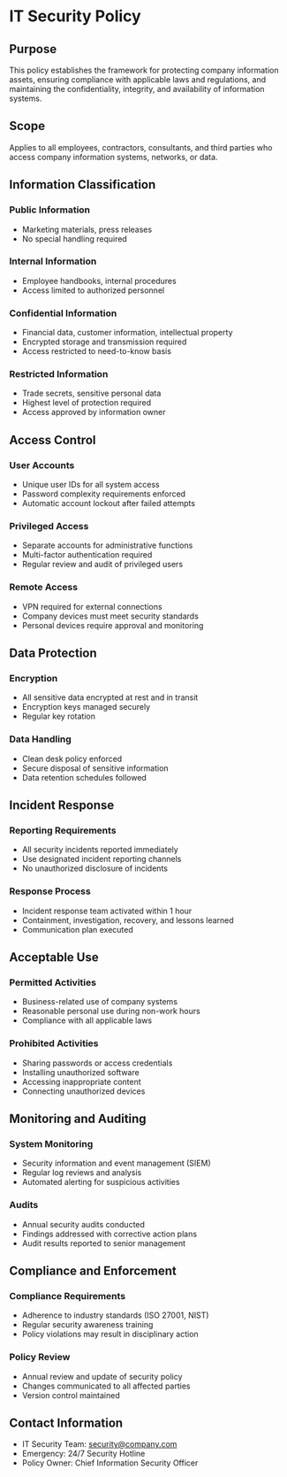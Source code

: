 # IT Security Policy

## Purpose
This policy establishes the framework for protecting company information assets, ensuring compliance with applicable laws and regulations, and maintaining the confidentiality, integrity, and availability of information systems.

## Scope
Applies to all employees, contractors, consultants, and third parties who access company information systems, networks, or data.

## Information Classification

### Public Information
- Marketing materials, press releases
- No special handling required

### Internal Information
- Employee handbooks, internal procedures
- Access limited to authorized personnel

### Confidential Information
- Financial data, customer information, intellectual property
- Encrypted storage and transmission required
- Access restricted to need-to-know basis

### Restricted Information
- Trade secrets, sensitive personal data
- Highest level of protection required
- Access approved by information owner

## Access Control

### User Accounts
- Unique user IDs for all system access
- Password complexity requirements enforced
- Automatic account lockout after failed attempts

### Privileged Access
- Separate accounts for administrative functions
- Multi-factor authentication required
- Regular review and audit of privileged users

### Remote Access
- VPN required for external connections
- Company devices must meet security standards
- Personal devices require approval and monitoring

## Data Protection

### Encryption
- All sensitive data encrypted at rest and in transit
- Encryption keys managed securely
- Regular key rotation

### Data Handling
- Clean desk policy enforced
- Secure disposal of sensitive information
- Data retention schedules followed

## Incident Response

### Reporting Requirements
- All security incidents reported immediately
- Use designated incident reporting channels
- No unauthorized disclosure of incidents

### Response Process
- Incident response team activated within 1 hour
- Containment, investigation, recovery, and lessons learned
- Communication plan executed

## Acceptable Use

### Permitted Activities
- Business-related use of company systems
- Reasonable personal use during non-work hours
- Compliance with all applicable laws

### Prohibited Activities
- Sharing passwords or access credentials
- Installing unauthorized software
- Accessing inappropriate content
- Connecting unauthorized devices

## Monitoring and Auditing

### System Monitoring
- Security information and event management (SIEM)
- Regular log reviews and analysis
- Automated alerting for suspicious activities

### Audits
- Annual security audits conducted
- Findings addressed with corrective action plans
- Audit results reported to senior management

## Compliance and Enforcement

### Compliance Requirements
- Adherence to industry standards (ISO 27001, NIST)
- Regular security awareness training
- Policy violations may result in disciplinary action

### Policy Review
- Annual review and update of security policy
- Changes communicated to all affected parties
- Version control maintained

## Contact Information
- IT Security Team: security@company.com
- Emergency: 24/7 Security Hotline
- Policy Owner: Chief Information Security Officer
